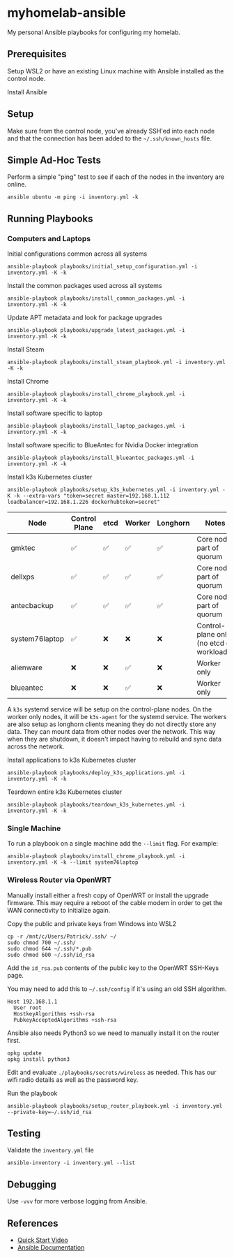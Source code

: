 # myhomelab-ansible

My personal Ansible playbooks for configuring my homelab.

## Prerequisites

Setup WSL2 or have an existing Linux machine with Ansible installed as the control node.

Install Ansible

## Setup

Make sure from the control node, you've already SSH'ed into each node
and that the connection has been added to the `~/.ssh/known_hosts` file.

## Simple Ad-Hoc Tests

Perform a simple "ping" test to see if each of the nodes in the inventory are online.

```shell
ansible ubuntu -m ping -i inventory.yml -k
```

## Running Playbooks

### Computers and Laptops

Initial configurations common across all systems

```shell
ansible-playbook playbooks/initial_setup_configuration.yml -i inventory.yml -K -k
```

Install the common packages used across all systems

```shell
ansible-playbook playbooks/install_common_packages.yml -i inventory.yml -K -k
```

Update APT metadata and look for package upgrades

```shell
ansible-playbook playbooks/upgrade_latest_packages.yml -i inventory.yml -K -k
```

Install Steam

```shell
ansible-playbook playbooks/install_steam_playbook.yml -i inventory.yml -K -k
```

Install Chrome

```shell
ansible-playbook playbooks/install_chrome_playbook.yml -i inventory.yml -K -k
```

Install software specific to laptop

```shell
ansible-playbook playbooks/install_laptop_packages.yml -i inventory.yml -K -k
```

Install software specific to BlueAntec for Nvidia Docker integration

```shell
ansible-playbook playbooks/install_blueantec_packages.yml -i inventory.yml -K -k
```

Install k3s Kubernetes cluster

```shell
ansible-playbook playbooks/setup_k3s_kubernetes.yml -i inventory.yml -K -k --extra-vars "token=secret master=192.168.1.112 loadbalancer=192.168.1.226 dockerhubtoken=secret"
```

| Node         | Control Plane | etcd | Worker | Longhorn | Notes                                      |
|--------------|---------------|------|--------|--------|--------------------------------------------|
| gmktec       | ✅            | ✅   | ✅    | ✅    | Core node, part of quorum                  |
| dellxps      | ✅            | ✅   | ✅    | ✅    | Core node, part of quorum                  |
| antecbackup  | ✅            | ✅   | ✅    | ✅    | Core node, part of quorum                  |
| system76laptop | ✅          | ❌   | ❌    | ❌   | Control-plane only (no etcd or workloads)  |
| alienware    | ❌            | ❌   | ✅    | ❌    | Worker only                                |
| blueantec    | ❌            | ❌   | ✅    | ❌    | Worker only                                |

A `k3s` systemd service will be setup on the control-plane nodes.  On the worker only nodes,
it will be `k3s-agent` for the systemd service.  The workers are also setup as longhorn
clients meaning they do not directly store any data.  They can mount data from other
nodes over the network.  This way when they are shutdown, it doesn't impact having to
rebuild and sync data across the network.

Install applications to k3s Kubernetes cluster

```shell
ansible-playbook playbooks/deploy_k3s_applications.yml -i inventory.yml -K -k
```

Teardown entire k3s Kubernetes cluster

```shell
ansible-playbook playbooks/teardown_k3s_kubernetes.yml -i inventory.yml -K -k
```

### Single Machine

To run a playbook on a single machine add the `--limit` flag.  For example:

```shell
ansible-playbook playbooks/install_chrome_playbook.yml -i inventory.yml -K -k --limit system76laptop
```

### Wireless Router via OpenWRT

Manually install either a fresh copy of OpenWRT or install the upgrade firmware.  This
may require a reboot of the cable modem in order to get the WAN connectivity
to initialize again.

Copy the public and private keys from Windows into WSL2

```shell
cp -r /mnt/c/Users/Patrick/.ssh/ ~/
sudo chmod 700 ~/.ssh/
sudo chmod 644 ~/.ssh/*.pub
sudo chmod 600 ~/.ssh/id_rsa
```

Add the `id_rsa.pub` contents of the public key to the OpenWRT SSH-Keys page.

You may need to add this to `~/.ssh/config` if it's using an old SSH algorithm.

```contents
Host 192.168.1.1
  User root
  HostkeyAlgorithms +ssh-rsa
  PubkeyAcceptedAlgorithms +ssh-rsa
```

Ansible also needs Python3 so we need to manually install it on the router first.

```shell
opkg update
opkg install python3
```

Edit and evaluate `./playbooks/secrets/wireless` as needed.  This has our wifi radio
details as well as the password key.

Run the playbook

```shell
ansible-playbook playbooks/setup_router_playbook.yml -i inventory.yml --private-key=~/.ssh/id_rsa
```

## Testing

Validate the `inventory.yml` file

```shell
ansible-inventory -i inventory.yml --list
```

## Debugging

Use `-vvv` for more verbose logging from Ansible.

## References

* [Quick Start Video](https://www.ansible.com/resources/videos/quick-start-video)
* [Ansible Documentation](https://docs.ansible.com/)
